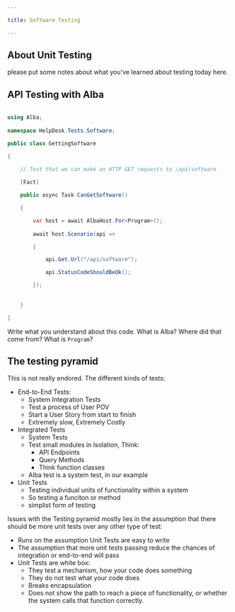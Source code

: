 ```yaml
---

title: Software Testing

---
```

 
## About Unit Testing
 
please put some notes about what you've learned about testing today here.
 
 
## API Testing with Alba
 
```csharp
 
using Alba;
 
namespace HelpDesk.Tests.Software;

public class GettingSoftware

{

    // Test that we can make an HTTP GET requests to /api/software
 
    [Fact]

    public async Task CanGetSoftware()

    {

        var host = await AlbaHost.For<Program>();
 
        await host.Scenario(api =>

        {

            api.Get.Url("/api/software");

            api.StatusCodeShouldBeOk();

        });
 
 
    }

}

```
 
Write what you understand about this code. What is Alba? Where did that come from? What is `Program`?

## The testing pyramid

This is not really endored. The different kinds of tests:
+ End-to-End Tests:
    + System Integration Tests
    + Test a process of User POV
    + Start a User Story from start to finish
    + Extremely slow, Extremely Costly 
+ Integrated Tests
    + System Tests
    + Test small modules in Isolation, Think:
        + API Endpoints
        + Query Methods
        + Think function classes 
    + Alba test is a system test, in our example
+ Unit Tests
    + Testing individual units of functionality within a system
    + So testing a funciton or method
    + simplist form of testing

 Issues with the Testing pyramid mostly lies in the assumption that there should be more unit tests over any other type of test:
 + Runs on the assumption Unit Tests are easy to write
 + The assumption that more unit tests passing reduce the chances of integration or end-to-end will pass
 + Unit Tests are white box:
    + They test a mechanism, how your code does something
    + They do not test what your code does
    + Breaks encapsulation
    + Does not show the path to reach a piece of functionality, or whether the system calls that function correctly.
    